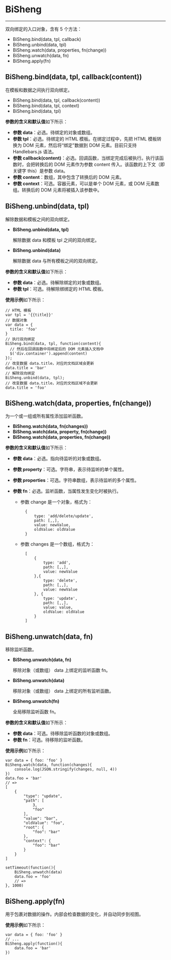 # BiSheng
---

双向绑定的入口对象，含有 5 个方法：
* BiSheng.bind(data, tpl, callback)
* BiSheng.unbind(data, tpl)
* BiSheng.watch(data, properties, fn(change))
* BiSheng.unwatch(data, fn)
* BiSheng.apply(fn)

## BiSheng.bind(data, tpl, callback(content))

在模板和数据之间执行双向绑定。

* BiSheng.bind(data, tpl, callback(content))
* BiSheng.bind(data, tpl, context)
* BiSheng.bind(data, tpl)

**参数的含义和默认值**如下所示：

* **参数 data**：必选。待绑定的对象或数组。
* **参数 tpl**：必选。待绑定的 HTML 模板。在绑定过程中，先把 HTML 模板转换为 DOM 元素，然后将“绑定”数据到 DOM 元素。目前只支持 Handlebars.js 语法。
* **参数 callback(content)**：必选。回调函数，当绑定完成后被执行。执行该函数时，会把转换后的 DOM 元素作为参数 content 传入。该函数的上下文（即关键字 this）是参数 data。
* **参数 content**：数组，其中包含了转换后的 DOM 元素。
* **参数 context**：可选。容器元素，可以是单个  DOM 元素，或 DOM 元素数组。转换后的 DOM 元素将被插入该参数中。

## BiSheng.unbind(data, tpl)

解除数据和模板之间的双向绑定。

* **BiSheng.unbind(data, tpl)**

    解除数据 data 和模板 tpl 之间的双向绑定。

* **BiSheng.unbind(data)**

    解除数据 data 与所有模板之间的双向绑定。


**参数的含义和默认值**如下所示：

* **参数 data**：必选。待解除绑定的对象或数组。
* **参数 tpl**：可选。待解除绑绑定的 HTML 模板。

**使用示例**如下所示：

    // HTML 模板
    var tpl = '{{title}}'
    // 数据对象
    var data = {
      title: 'foo'
    }
    // 执行双向绑定
    BiSheng.bind(data, tpl, function(content){
      // 然后在回调函数中将绑定后的 DOM 元素插入文档中
      $('div.container').append(content)
    });
    // 改变数据 data.title，对应的文档区域会更新
    data.title = 'bar'
    // 解除双向绑定
    BiSheng.unbind(data, tpl);
    // 改变数据 data.title，对应的文档区域不会更新
    data.title = 'foo'

## BiSheng.watch(data, properties, fn(change))

为一个或一组或所有属性添加监听函数。
<!--Attach default handler function to all properties.-->

* **BiSheng.watch(data, fn(changes))**
* **BiSheng.watch(data, property, fn(change))**
* **BiSheng.watch(data, properties, fn(change))**

**参数的含义和默认值**如下所示：

* **参数 data**：必选。指向待监听的对象或数组。
* **参数 property**：可选。字符串，表示待监听的单个属性。
* **参数 properties**：可选。字符串数组，表示待监听的多个属性。
* **参数 fn**：必选。监听函数，当属性发生变化时被执行。
    
    * 参数 change 是一个对象，格式为：

            {
                type: 'add/delete/update',
                path: [,,],
                value: newValue,
                oldValue: oldValue
            }

    * 参数 changes 是一个数组，格式为：
    
            [
                {
                    type: 'add',
                    path: [,,],
                    value: newValue
                },{
                    type: 'delete',
                    path: [,,],
                    value: newValue
                }, {
                    type: 'update',
                    path: [,,],
                    value: value,
                    oldValue: oldValue
                }
            ]

## BiSheng.unwatch(data, fn)

移除监听函数。

* **BiSheng.unwatch(data, fn)**
    
    移除对象（或数组） data 上绑定的监听函数 fn。

* **BiSheng.unwatch(data)**

    移除对象（或数组） data 上绑定的所有监听函数。

* **BiSheng.unwatch(fn)**

    全局移除监听函数 fn。


**参数的含义和默认值**如下所示：

* **参数 data**：可选。待移除监听函数的对象或数组。
* **参数 fn**：可选。待移除的监听函数。

**使用示例**如下所示：

    var data = { foo: 'foo' }
    BiSheng.watch(data, function(changes){
        console.log(JSON.stringify(changes, null, 4))
    })
    data.foo = 'bar'
    // =>
    [
        {
            "type": "update",
            "path": [
                3,
                "foo"
            ],
            "value": "bar",
            "oldValue": "foo",
            "root": {
                "foo": "bar"
            },
            "context": {
                "foo": "bar"
            }
        }
    ]
    
    setTimeout(function(){
        BiSheng.unwatch(data)
        data.foo = 'foo'
        // => 
    }, 1000)

## BiSheng.apply(fn)

用于包裹对数据的操作。内部会检查数据的变化，并自动同步到视图。

**使用示例**如下所示：

    var data = { foo: 'foo' }
    // ...
    BiSheng.apply(function(){
        data.foo = 'bar'
    })

<script>
    $('div.catalog ul').addClass('pre')
</script>